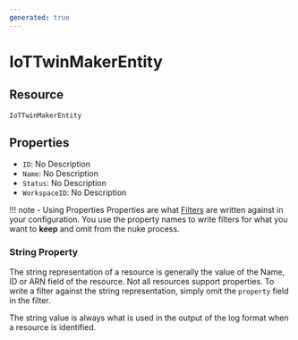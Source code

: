 ```yaml
---
generated: true
---
```


# IoTTwinMakerEntity


## Resource

```text
IoTTwinMakerEntity
```

## Properties


- `ID`: No Description
- `Name`: No Description
- `Status`: No Description
- `WorkspaceID`: No Description

!!! note - Using Properties
    Properties are what [Filters](../config-filtering.md) are written against in your configuration. You use the property
    names to write filters for what you want to **keep** and omit from the nuke process.

### String Property

The string representation of a resource is generally the value of the Name, ID or ARN field of the resource. Not all
resources support properties. To write a filter against the string representation, simply omit the `property` field in
the filter.

The string value is always what is used in the output of the log format when a resource is identified.

